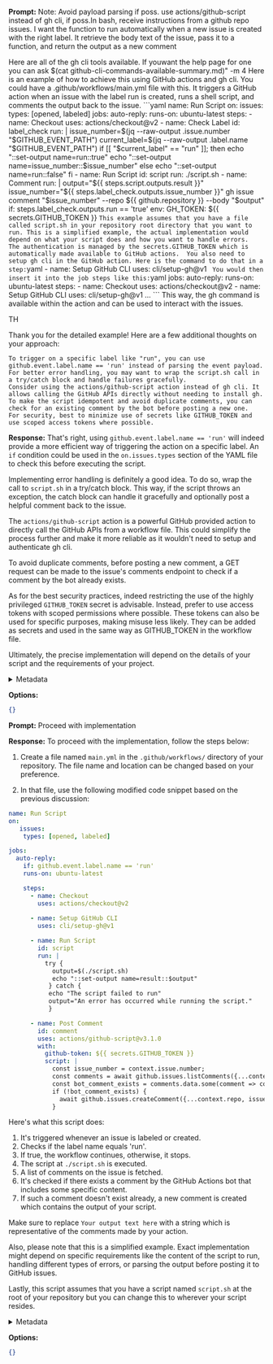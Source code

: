 **Prompt:**
Note: Avoid payload parsing if poss. use actions/github-script instead of gh cli, if poss.In bash, receive instructions from a github repo issues. I want the function to run automatically when a new issue is created with the right label. It retrieve the body text of the issue, pass it to a function, and return the output as a new comment

Here are all of the gh cli tools available. If youwant the help page for one you can ask $(cat github-cli-commands-available-summary.md)" -m 4 Here is an example of how to achieve this using GitHub actions and gh cli. You could have a .github/workflows/main.yml file with this. It triggers a GitHub action when an issue with the label run is created, runs a shell script, and comments the output back to the issue.  ```yaml name: Run Script on:  issues:    types: [opened, labeled] jobs:  auto-reply:    runs-on: ubuntu-latest    steps:      - name: Checkout        uses: actions/checkout@v2      - name: Check Label        id: label_check        run: |          issue_number=$(jq --raw-output .issue.number "$GITHUB_EVENT_PATH")          current_label=$(jq --raw-output .label.name "$GITHUB_EVENT_PATH")          if [[ "$current_label" == "run" ]]; then            echo "::set-output name=run::true"            echo "::set-output name=issue_number::$issue_number"          else            echo "::set-output name=run::false"          fi      - name: Run Script        id: script        run: ./script.sh      - name: Comment        run: |            output="${{ steps.script.outputs.result }}"            issue_number="${{ steps.label_check.outputs.issue_number }}"            gh issue comment "$issue_number" --repo ${{ github.repository }} --body "$output"        if: steps.label_check.outputs.run == 'true'        env:          GH_TOKEN: ${{ secrets.GITHUB_TOKEN }} ``` This example assumes that you have a file called script.sh in your repository root directory that you want to run. This is a simplified example, the actual implementation would depend on what your script does and how you want to handle errors.  The authentication is managed by the secrets.GITHUB_TOKEN which is automatically made available to GitHub actions.  You also need to setup gh cli in the GitHub action. Here is the command to do that in a step: ```yaml - name: Setup GitHub CLI  uses: cli/setup-gh@v1 ```  You would then insert it into the job steps like this: ```yaml jobs:  auto-reply:    runs-on: ubuntu-latest    steps:      - name: Checkout        uses: actions/checkout@v2            - name: Setup GitHub CLI        uses: cli/setup-gh@v1      ... ``` This way, the gh command is available within the action and can be used to interact with the issues.

TH

Thank you for the detailed example! Here are a few additional thoughts on your approach:

    To trigger on a specific label like "run", you can use github.event.label.name == 'run' instead of parsing the event payload.
    For better error handling, you may want to wrap the script.sh call in a try/catch block and handle failures gracefully.
    Consider using the actions/github-script action instead of gh cli. It allows calling the GitHub APIs directly without needing to install gh.
    To make the script idempotent and avoid duplicate comments, you can check for an existing comment by the bot before posting a new one.
    For security, best to minimize use of secrets like GITHUB_TOKEN and use scoped access tokens where possible.

**Response:**
That's right, using `github.event.label.name == 'run'` will indeed provide a more efficient way of triggering the action on a specific label. An `if` condition could be used in the `on.issues.types` section of the YAML file to check this before executing the script.

Implementing error handling is definitely a good idea. To do so, wrap the call to `script.sh` in a try/catch block. This way, if the script throws an exception, the catch block can handle it gracefully and optionally post a helpful comment back to the issue.

The `actions/github-script` action is a powerful GitHub provided action to directly call the GitHub APIs from a workflow file. This could simplify the process further and make it more reliable as it wouldn't need to setup and authenticate gh cli.

To avoid duplicate comments, before posting a new comment, a GET request can be made to the issue's comments endpoint to check if a comment by the bot already exists.

As for the best security practices, indeed restricting the use of the highly privileged `GITHUB_TOKEN` secret is advisable. Instead, prefer to use access tokens with scoped permissions where possible. These tokens can also be used for specific purposes, making misuse less likely. They can be added as secrets and used in the same way as GITHUB_TOKEN in the workflow file.

Ultimately, the precise implementation will depend on the details of your script and the requirements of your project.

<details><summary>Metadata</summary>

- Duration: 33818 ms
- Datetime: 2023-09-06T15:57:45.194554
- Model: gpt-4-0613

</details>

**Options:**
```json
{}
```

**Prompt:**
Proceed with implementation

**Response:**
To proceed with the implementation, follow the steps below:

1. Create a file named `main.yml` in the `.github/workflows/` directory of your repository. The file name and location can be changed based on your preference. 

2. In that file, use the following modified code snippet based on the previous discussion:

```yaml
name: Run Script
on:
   issues:
    types: [opened, labeled]

jobs:
  auto-reply:
    if: github.event.label.name == 'run'
    runs-on: ubuntu-latest

    steps:
      - name: Checkout
        uses: actions/checkout@v2
      
      - name: Setup GitHub CLI
        uses: cli/setup-gh@v1

      - name: Run Script
        id: script
        run: |
          try {
            output=$(./script.sh)
            echo "::set-output name=result::$output"
           } catch {
           echo "The script failed to run"
           output="An error has occurred while running the script."
           }

      - name: Post Comment
        id: comment
        uses: actions/github-script@v3.1.0
        with:
          github-token: ${{ secrets.GITHUB_TOKEN }}
          script: |
            const issue_number = context.issue.number;
            const comments = await github.issues.listComments({...context.repo, issue_number});
            const bot_comment_exists = comments.data.some(comment => comment.user.login === 'github-actions[bot]' && comment.body.includes('Your output text here'));
            if (!bot_comment_exists) {
              await github.issues.createComment({...context.repo, issue_number, body: '${{steps.script.outputs.result}}'});
            }
```

Here's what this script does:

1. It's triggered whenever an issue is labeled or created.
2. Checks if the label name equals 'run'.
3. If true, the workflow continues, otherwise, it stops.
4. The script at `./script.sh` is executed.
5. A list of comments on the issue is fetched.
6. It's checked if there exists a comment by the GitHub Actions bot that includes some specific content.
7. If such a comment doesn't exist already, a new comment is created which contains the output of your script.

Make sure to replace `Your output text here` with a string which is representative of the comments made by your action.

Also, please note that this is a simplified example. Exact implementation might depend on specific requirements like the content of the script to run, handling different types of errors, or parsing the output before posting it to GitHub issues.

Lastly, this script assumes that you have a script named `script.sh` at the root of your repository but you can change this to wherever your script resides.

<details><summary>Metadata</summary>

- Duration: 64923 ms
- Datetime: 2023-09-06T15:58:56.618602
- Model: gpt-4-0613

</details>

**Options:**
```json
{}
```

